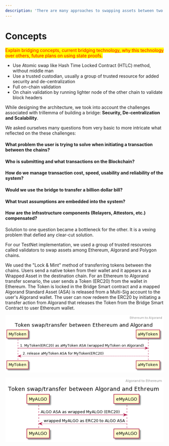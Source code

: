 ```yaml
---
description: 'There are many approaches to swapping assets between two disparate chains:'
---
```


# Concepts

<mark style="color:red;">Explain bridging concepts, current bridging technology, why this technology over others, future plans on using state proofs.</mark>

* Use Atomic swap like Hash Time Locked Contract (HTLC) method, without middle man
* Use a trusted custodian, usually a group of trusted resource for added security and de-centralization
* Full on-chain validation
* On chain validation by running lighter node of the other chain to validate block headers

While designing the architecture, we took into account the challenges associated with trillemma of building a bridge: **Security, De-centralization and Scalability**.

We asked ourselves many questions from very basic to more intricate what reflected on the these challenges:

#### What problem the user is trying to solve when initiating a transaction between the chains?

#### Who is submitting and what transactions on the Blockchain?

#### How do we manage transaction cost, speed, usability and reliability of the system?

#### Would we use the bridge to transfer a billion dollar bill?

#### What trust assumptions are embedded into the system?

#### How are the infrastructure components (Relayers, Attestors, etc.) compensated?

Solution to one question became a bottleneck for the other. It is a vexing problem that defied any clear-cut solution.

For our TestNet implementation, we used a group of trusted resources called validators to swap assets among Ethereum, Algorand and Polygon chains.

We used the "Lock & Mint" method of transferring tokens between the chains. Users send a native token from their wallet and it appears as a Wrapped Asset in the destination chain. For an Ethereum to Algorand transfer scenario, the user sends a Token (ERC20) from the wallet in Ethereum. The Token is locked in the Bridge Smart contract and a mapped Algorand Standard Asset (ASA) is released from a Multi-Sig account to the user's Algorand wallet. The user can now redeem the ERC20 by initiating a transfer action from Algorand that releases the Token from the Bridge Smart Contract to user Ethereum wallet.

![Ethereum to Algorand Transfer](../.gitbook/assets/bridge-usecase1.png)

![Algorand to Ethereum Transfer](../.gitbook/assets/bridge-usecase2.png)
